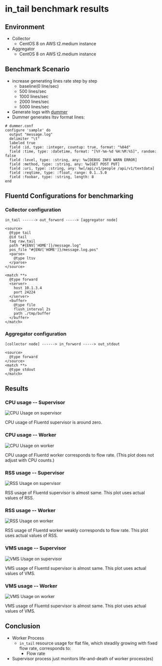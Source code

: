 # in_tail benchmark results

## Environment

* Collector
  * CentOS 8 on AWS t2.medium instance
* Aggregator
  * CentOS 8 on AWS t2.medium instance

## Benchmark Scenario

* increase generating lines rate step by step
  * baseline(0 line/sec)
  * 500 lines/sec
  * 1000 lines/sec
  * 2000 lines/sec
  * 5000 lines/sec
* Generate logs with [dummer](https://github.com/sonots/dummer)
* Dummer generates ltsv format lines:
```
# dummer.conf
configure 'sample' do
  output "message.log"
  delimiter "\t"
  labeled true
  field :id, type: :integer, countup: true, format: "%04d"
  field :time, type: :datetime, format: "[%Y-%m-%d %H:%M:%S]", random: false
  field :level, type: :string, any: %w[DEBUG INFO WARN ERROR]
  field :method, type: :string, any: %w[GET POST PUT]
  field :uri, type: :string, any: %w[/api/v1/people /api/v1/textdata]
  field :reqtime, type: :float, range: 0.1..5.0
  field :foobar, type: :string, length: 8
end
```

## Fluentd Configurations for benchmarking

### Collector configuration

```
in_tail ------> out_forword -----> [aggregator node]
```


```aconf
<source>
  @type tail
  @id tail
  tag raw.tail
  path "#{ENV['HOME']}/message.log"
  pos_file "#{ENV['HOME']}/message.log.pos"
  <parse>
    @type ltsv
  </parse>
</source>

<match **>
  @type forward
  <server>
    host 10.1.3.4
    port 24224
  </server>
  <buffer>
    @type file
    flush_interval 2s
    path ./tmp/buffer
  </buffer>
</match>
```

### Aggregator configuration

```
[collector node] ------> in_forword -----> out_stdout
```

```aconf
<source>
  @type forward
</source>
<match **>
  @type stdout
</match>
```

## Results

### CPU usage -- Supervisor

![CPU Usage on supervisor](CPU_usage_on_supervisor.png)

CPU usage of Fluentd supervisor is around zero.

### CPU usage -- Worker

![CPU Usage on worker](CPU_usage_on_worker.png)

CPU usage of Fluentd worker corresponds to flow rate.
(This plot does not adjust with CPU counts.)

### RSS usage -- Supervisor

![RSS Usage on supervisor](RSS_usage_on_supervisor.png)

RSS usage of Fluentd supervisor is almost same.
This plot uses actual values of RSS.

### RSS usage -- Worker

![RSS Usage on worker](RSS_usage_on_worker.png)

RSS usage of Fluentd worker weakly corresponds to flow rate.
This plot uses actual values of RSS.

### VMS usage -- Supervisor

![VMS Usage on supervisor](VMS_usage_on_supervisor.png)

VMS usage of Fluentd supervisor is almost same.
This plot uses actual values of VMS.

### VMS usage -- Worker

![VMS Usage on worker](VMS_usage_on_worker.png)

VMS usage of Fluentd supervisor is almost same.
This plot uses actual values of VMS.

## Conclusion

* Worker Process
  * `in_tail` resource usage for flat file, which steadily growing with fixed flow rate, corresponds to:
     * Flow rate
* Supervisor process just monitors  life-and-death of worker process(es)
